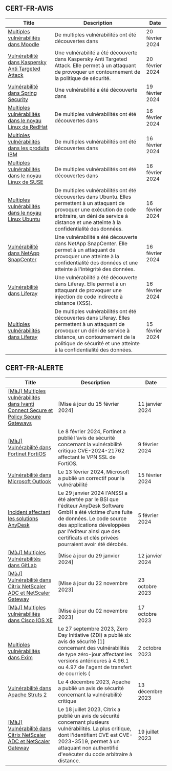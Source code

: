 
## CERT-FR-AVIS
|Title|Description|Date|
|---|---|---|
| [Multiples vulnérabilités dans Moodle](https://www.cert.ssi.gouv.fr/avis/CERTFR-2024-AVI-0149/) | De multiples vulnérabilités ont été découvertes dans  | 20 février 2024 |
| [Vulnérabilité dans Kaspersky Anti Targeted Attack](https://www.cert.ssi.gouv.fr/avis/CERTFR-2024-AVI-0148/) | Une vulnérabilité a été découverte dans Kaspersky Anti Targeted Attack. Elle permet à un attaquant de provoquer un contournement de la politique de sécurité. | 20 février 2024 |
| [Vulnérabilité dans Spring Security](https://www.cert.ssi.gouv.fr/avis/CERTFR-2024-AVI-0147/) | Une vulnérabilité a été découverte dans  | 19 février 2024 |
| [Multiples vulnérabilités dans le noyau Linux de RedHat](https://www.cert.ssi.gouv.fr/avis/CERTFR-2024-AVI-0146/) | De multiples vulnérabilités ont été découvertes dans  | 16 février 2024 |
| [Multiples vulnérabilités dans les produits IBM](https://www.cert.ssi.gouv.fr/avis/CERTFR-2024-AVI-0145/) | De multiples vulnérabilités ont été découvertes dans  | 16 février 2024 |
| [Multiples vulnérabilités dans le noyau Linux de SUSE](https://www.cert.ssi.gouv.fr/avis/CERTFR-2024-AVI-0144/) | De multiples vulnérabilités ont été découvertes dans  | 16 février 2024 |
| [Multiples vulnérabilités dans le noyau Linux Ubuntu](https://www.cert.ssi.gouv.fr/avis/CERTFR-2024-AVI-0143/) | De multiples vulnérabilités ont été découvertes dans Ubuntu. Elles permettent à un attaquant de provoquer une exécution de code arbitraire, un déni de service à distance et une atteinte à la confidentialité des données. | 16 février 2024 |
| [Vulnérabilité dans NetApp SnapCenter](https://www.cert.ssi.gouv.fr/avis/CERTFR-2024-AVI-0142/) | Une vulnérabilité a été découverte dans NetApp SnapCenter. Elle permet à un attaquant de provoquer une atteinte à la confidentialité des données et une atteinte à l'intégrité des données. | 16 février 2024 |
| [Vulnérabilité dans Liferay](https://www.cert.ssi.gouv.fr/avis/CERTFR-2024-AVI-0141/) | Une vulnérabilité a été découverte dans Liferay. Elle permet à un attaquant de provoquer une injection de code indirecte à distance (XSS). | 16 février 2024 |
| [Multiples vulnérabilités dans Liferay](https://www.cert.ssi.gouv.fr/avis/CERTFR-2024-AVI-0140/) | De multiples vulnérabilités ont été découvertes dans Liferay. Elles permettent à un attaquant de provoquer un déni de service à distance, un contournement de la politique de sécurité et une atteinte à la confidentialité des données. | 15 février 2024 |
## CERT-FR-ALERTE
|Title|Description|Date|
|---|---|---|
| [[MàJ] Multiples vulnérabilités dans Ivanti Connect Secure et Policy Secure Gateways](https://www.cert.ssi.gouv.fr/alerte/CERTFR-2024-ALE-001/) | [Mise à jour du 15 février 2024]  | 11 janvier 2024 |
| [[MàJ] Vulnérabilité dans Fortinet FortiOS](https://www.cert.ssi.gouv.fr/alerte/CERTFR-2024-ALE-004/) | Le 8 février 2024, Fortinet a publié l'avis de sécurité concernant la vulnérabilité critique CVE-2024-21762 affectant le VPN SSL de FortiOS. | 9 février 2024 |
| [Vulnérabilité dans Microsoft Outlook](https://www.cert.ssi.gouv.fr/alerte/CERTFR-2024-ALE-005/) | Le 13 février 2024, Microsoft a publié un correctif pour la vulnérabilité  | 15 février 2024 |
| [Incident affectant les solutions AnyDesk](https://www.cert.ssi.gouv.fr/alerte/CERTFR-2024-ALE-003/) | Le 29 janvier 2024 l'ANSSI a été alertée par le BSI que l'éditeur AnyDesk Software GmbH a été victime d'une fuite de données. Le code source des applications développées par l'éditeur ainsi que des certificats et clés privées pourraient avoir été dérobés. | 5 février 2024 |
| [[MàJ] Multiples Vulnérabilités dans GitLab](https://www.cert.ssi.gouv.fr/alerte/CERTFR-2024-ALE-002/) | [Mise à jour du 29 janvier 2024]  | 12 janvier 2024 |
| [[MàJ] Vulnérabilité dans Citrix NetScaler ADC et NetScaler Gateway](https://www.cert.ssi.gouv.fr/alerte/CERTFR-2023-ALE-012/) | [Mise à jour du 22 novembre 2023] | 23 octobre 2023 |
| [[MàJ] Multiples vulnérabilités dans Cisco IOS XE](https://www.cert.ssi.gouv.fr/alerte/CERTFR-2023-ALE-011/) | [Mise à jour du 02 novembre 2023] | 17 octobre 2023 |
| [Multiples vulnérabilités dans Exim](https://www.cert.ssi.gouv.fr/alerte/CERTFR-2023-ALE-010/) | Le 27 septembre 2023, Zero Day Initiative (ZDI) a publié six avis de sécurité [1] concernant des vulnérabilités de type zéro-jour affectant les versions antérieures à 4.96.1 ou 4.97 de l'agent de transfert de courriels ( | 2 octobre 2023 |
| [Vulnérabilité dans Apache Struts 2](https://www.cert.ssi.gouv.fr/alerte/CERTFR-2023-ALE-013/) | Le 4 décembre 2023, Apache a publié un avis de sécurité concernant la vulnérabilité critique  | 13 décembre 2023 |
| [[MàJ] Vulnérabilité dans Citrix NetScaler ADC et NetScaler Gateway](https://www.cert.ssi.gouv.fr/alerte/CERTFR-2023-ALE-008/) | Le 18 juillet 2023, Citrix a publié un avis de sécurité concernant plusieurs vulnérabilités. La plus critique, dont l'identifiant CVE est CVE-2023-3519, permet à un attaquant non authentifié d'exécuter du code arbitraire à distance. | 19 juillet 2023 |
